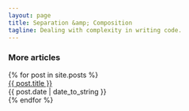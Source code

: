 ```yaml
---
layout: page
title: Separation &amp; Composition
tagline: Dealing with complexity in writing code.
---
```


<h3 class="ui header">More articles</h3>

<div class="ui inverted animated selection list">
  {% for post in site.posts %}
          <div class="item">
            <a href="{{ BASE_PATH }}{{ post.url }}">{{ post.title }}</a>
            <div class="right floated">{{ post.date | date_to_string }}</div>
          </div>
  {% endfor %}
</div>
